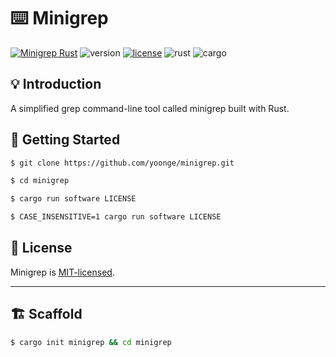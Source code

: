# ⌨️ Minigrep

[![Minigrep Rust](https://img.shields.io/badge/Minigrep-Rust-orange)](https://github.com/yoonge/minigrep) ![version](https://img.shields.io/badge/version-0.2.0-yellow) [![license](https://img.shields.io/badge/license-MIT-blue)](./LICENSE) ![rust](https://img.shields.io/badge/rust-1.76.0-green.svg) ![cargo](https://img.shields.io/badge/cargo-1.76.0-purple.svg)


## 💡 Introduction

A simplified grep command-line tool called minigrep built with Rust.


## 🔰 Getting Started

```sh
$ git clone https://github.com/yoonge/minigrep.git

$ cd minigrep

$ cargo run software LICENSE

$ CASE_INSENSITIVE=1 cargo run software LICENSE
```


<!-- ## 📁 Index -->


<!-- ## ⚡ Features -->


<!-- ## 📌 TODO -->


## 📄 License

Minigrep is [MIT-licensed](./LICENSE).


<!-- ## 🔗 Links -->


----


## 🏗️ Scaffold

```sh
$ cargo init minigrep && cd minigrep
```
